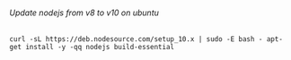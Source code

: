 ###### Update nodejs from v8 to v10 on ubuntu

    curl -sL https://deb.nodesource.com/setup_10.x | sudo -E bash - apt-get install -y -qq nodejs build-essential

